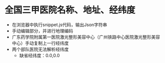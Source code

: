 # 全国三甲医院名称、地址、经纬度
- 在浏览器中执行snippet.js代码，输出Json字符串
- 手动编辑部分，并进行地理编码
- 广东药学院附属第一医院激光整形美容中心（广州铁路中心医院激光整形美容中心）手动复制上一行经纬度
- 两个部队医院无法解析经纬度
  - 缺省经纬度：0.0,0.0